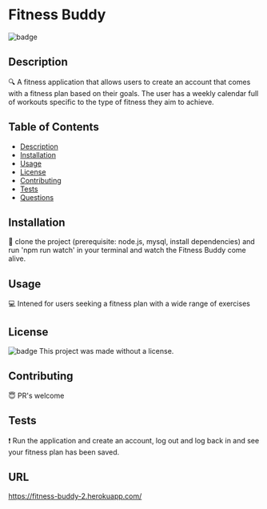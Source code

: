 # Fitness Buddy
  ![badge](https://img.shields.io/badge/license--blueviolet)
  <br />
  ## Description
  :mag: A fitness application that allows users to create an account that comes with a fitness plan based on their goals. The user has a weekly calendar full of workouts specific to the type of fitness they aim to achieve.
  ## Table of Contents
  - [Description](#description)
  - [Installation](#installation)
  - [Usage](#usage)
  - [License](#license)
  - [Contributing](#contributing)
  - [Tests](#tests)
  - [Questions](#questions)
  ## Installation
  :floppy_disk: 
  clone the project (prerequisite: node.js, mysql, install dependencies) and run 'npm run watch' in your terminal and watch the Fitness Buddy come alive.
  ## Usage
  :computer:  Intened for users seeking a fitness plan with a wide range of exercises
  ## License
  ![badge](https://img.shields.io/badge/license--blueviolet)
  This project was made without a license.
  ## Contributing
  :innocent: PR's welcome
  ## Tests
  :exclamation: 
    Run the application and create an account, log out and log back in and see your fitness plan has been saved.
  ## URL
https://fitness-buddy-2.herokuapp.com/
